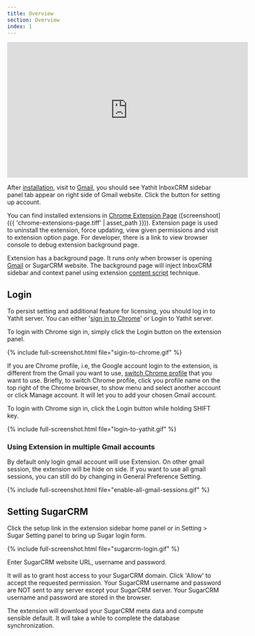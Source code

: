 ```yaml
---
title: Overview
section: Overview
index: 1
---
```


<iframe width="560" height="315" src="https://www.youtube.com/embed/8nIw6KVEVII" frameborder="0" allowfullscreen></iframe>


After [installation](install.html), visit to [Gmail](https://mail.google.com), you should see Yathit InboxCRM sidebar panel tab appear on right side of Gmail website. Click the button for setting up account.

You can find installed extensions in [Chrome Extension Page](chrome://extensions/) ([screenshoot]({{ 'chrome-extensions-page.tiff' | asset_path }})). Extension page is used to uninstall the extension, force updating, view given permissions and visit to extension option page. For developer, there is a link to view browser console to debug extension background page.

Extension has a background page. It runs only when browser is opening [Gmail](https://mail.google.com) or SugarCRM website. The background page will inject InboxCRM sidebar and context panel using extension [content script](https://developer.chrome.com/extensions/content_scripts) technique.

## Login

To persist setting and additional feature for licensing, you should log in to Yathit server. You can either '[sign in to Chrome](https://support.google.com/chrome/answer/185277)' or Login to Yathit server.

To login with Chrome sign in, simply click the Login button on the extension panel.

{% include full-screenshot.html file="sigin-to-chrome.gif" %}

If you are Chrome profile, i.e, the Google account login to the extension, is different from the Gmail you want to use, [switch Chrome profile](https://support.google.com/chrome/answer/2364824) that you want to use. Briefly, to switch Chrome profile, click you profile name on the top right of the Chrome browser, to show menu and select another account or click Manage account. It will let you to add your chosen Gmail account. 

To login with Chrome sign in, click the Login button while holding SHIFT key.

{% include full-screenshot.html file="login-to-yathit.gif" %}

### Using Extension in multiple Gmail accounts

By default only login gmail account will use Extension. On other gmail session, the extension will be hide on side. If you want to use all gmail sessions, you can still do by changing in General Preference Setting. 

{% include full-screenshot.html file="enable-all-gmail-sessions.gif" %}

## Setting SugarCRM

Click the setup link in the extension sidebar home panel or in Setting > Sugar Setting panel to bring up Sugar login form.

{% include full-screenshot.html file="sugarcrm-login.gif" %}

Enter SugarCRM website URL, username and password.

It will as to grant host access to your SugarCRM domain. Click 'Allow' to accept the requested permission. Your SugarCRM username and password are NOT sent to any server except your SugarCRM server. Your SugarCRM username and password are stored in the browser.

The extension will download your SugarCRM meta data and compute sensible default. It will take a while to complete the database synchronization. 


